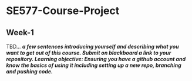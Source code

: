 # SE577-Course-Project

## Week-1

TBD...  ___a few sentences introducing yourself and describing what you want to get out of this course. Submit on blackboard a link to your repository.  Learning objective:  Ensuring you have a github account and know the basics of using it including setting up a new repo, branching and pushing code.___
